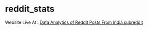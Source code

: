 # reddit_stats
Website Live At : [Data Analytics of Reddit Posts From India subreddit](https://brownie-analytics.herokuapp.com/)

